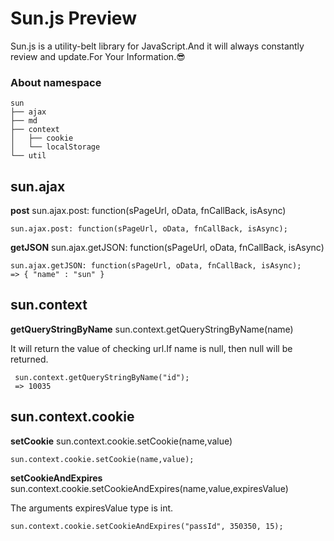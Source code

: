 Sun.js Preview
==============

Sun.js is a utility-belt library for JavaScript.And it will always constantly review and update.For Your Information.:sunglasses:

### About namespace

```
sun
├── ajax
├── md
├── context
│   ├── cookie
│   └── localStorage
└── util
```

sun.ajax
--------

**post**    sun.ajax.post: function(sPageUrl, oData, fnCallBack, isAsync)

```
sun.ajax.post: function(sPageUrl, oData, fnCallBack, isAsync);
```

**getJSON** sun.ajax.getJSON: function(sPageUrl, oData, fnCallBack, isAsync)

```
sun.ajax.getJSON: function(sPageUrl, oData, fnCallBack, isAsync);
=> { "name" : "sun" }
```

sun.context
-----------

**getQueryStringByName** sun.context.getQueryStringByName(name)

It will return the value of checking url.If name is null, then null will be returned.

```
 sun.context.getQueryStringByName("id");
 => 10035
```

sun.context.cookie
------------------

**setCookie** sun.context.cookie.setCookie(name,value)

```
sun.context.cookie.setCookie(name,value);
```

**setCookieAndExpires**  sun.context.cookie.setCookieAndExpires(name,value,expiresValue)

The arguments expiresValue type is int.

```
sun.context.cookie.setCookieAndExpires("passId", 350350, 15);
```